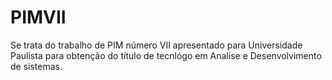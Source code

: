 # PIMVII

Se trata do trabalho de PIM número VII apresentado para Universidade Paulista para obtenção do título de tecnlógo em Analise e Desenvolvimento de sistemas.
